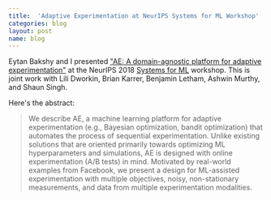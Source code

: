 ```yaml
---
title:  'Adaptive Experimentation at NeurIPS Systems for ML Workshop'
categories: blog
layout: post
name: blog
---
```


Eytan Bakshy and I presented ["AE: A domain-agnostic platform for adaptive experimentation"](/assets/ae/AE-NeurIPS2018.pdf) at the NeurIPS 2018 [Systems for ML](http://learningsys.org/nips18/) workshop. This is joint work with Lili Dworkin, Brian Karrer, Benjamin Letham, Ashwin Murthy, and Shaun Singh.

Here's the abstract:
> We describe AE, a machine learning platform for adaptive experimentation (e.g., Bayesian optimization, bandit optimization) that automates the process of sequential experimentation. Unlike existing solutions that are oriented primarily towards optimizing ML hyperparameters and simulations, AE is designed with online experimentation (A/B tests) in mind. Motivated by real-world examples from Facebook, we present a design for ML-assisted experimentation with multiple objectives, noisy, non-stationary measurements, and data from multiple experimentation modalities.
